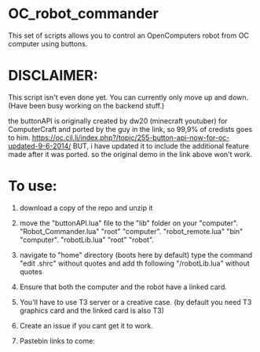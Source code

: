 # OC_robot_commander
This set of scripts allows you to control an OpenComputers robot from OC computer using buttons.

# DISCLAIMER:
This script isn't even done yet. You can currently only move up and down. (Have been busy working on the backend stuff.)

the buttonAPI is originally created by dw20 (minecraft youtuber) for ComputerCraft and ported by the guy in the link, 
so 99,9% of credists goes to him. https://oc.cil.li/index.php?/topic/255-button-api-now-for-oc-updated-9-6-2014/
BUT, i have updated it to include the additional feature made after it was ported. so the original demo in the link above won't work.

# To use:
1. download a copy of the repo and unzip it
2. move the "buttonAPI.lua" file to the "lib" folder on your "computer".
            "Robot_Commander.lua"       "root"               "computer".
            "robot_remote.lua"          "bin"                "computer".
            "robotLib.lua"              "root"               "robot".
3. navigate to "home" directory (boots here by default) type the command "edit .shrc" without quotes and add th following "/robotLib.lua" without quotes
4. Ensure that both the computer and the robot have a linked card.
5. You'll have to use T3 server or a creative case. (by default you need T3 graphics card and the linked card is also T3)

6. Create an issue if you cant get it to work.

7. Pastebin links to come:
